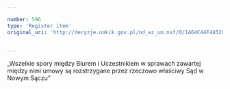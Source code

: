 ```yaml
---

number: 596
type: 'Register item'
original_uri: 'http://decyzje.uokik.gov.pl/nd_wz_um.nsf/0/1A64C44F4A526D91C12572DD00329600?OpenDocument'


---
```


„Wszelkie spory między Biurem i Uczestnikiem w sprawach zawartej między nimi umowy są rozstrzygane przez rzeczowo właściwy Sąd w Nowym Sączu”
